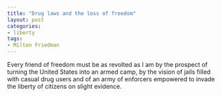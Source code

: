 ```yaml
---
title: "Drug laws and the loss of freedom"
layout: post
categories:
- liberty
tags:
- Milton Friedman
---
```


Every friend of freedom must be as revolted as I am by the prospect of turning the United States into an armed camp, by the vision of jails filled with casual drug users and of an army of enforcers empowered to invade the liberty of citizens on slight evidence.